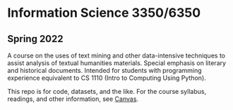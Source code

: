 # Information Science 3350/6350

## Spring 2022

A course on the uses of text mining and other data-intensive techniques to assist analysis of textual humanities materials. Special emphasis on literary and historical documents. Intended for students with programming experience equivalent to CS 1110 (Intro to Computing Using Python).

This repo is for code, datasets, and the like. For the course syllabus, readings, and other information, see [Canvas](https://canvas.cornell.edu/courses/39210).
